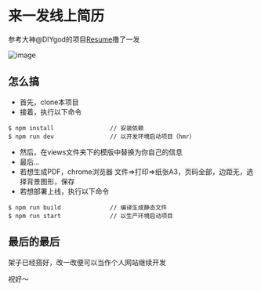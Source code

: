 # 来一发线上简历
参考大神@DIYgod的项目[Resume](https://github.com/DIYgod/Resume)撸了一发

![image](https://raw.github.com/lidad/make-resume/master/public/img/resume_demo.jpg)

## 怎么搞
- 首先，clone本项目
- 接着，执行以下命令
```
$ npm install                // 安装依赖
$ npm run dev                // 以开发环境启动项目（hmr）
```
- 然后，在views文件夹下的模版中替换为你自己的信息
- 最后...
- 若想生成PDF，chrome浏览器 文件=>打印=>纸张A3，页码全部，边距无，选择背景图形，保存
- 若想部署上线，执行以下命令
```
$ npm run build              // 编译生成静态文件
$ npm run start              // 以生产环境启动项目
```

## 最后的最后
架子已经搭好，改一改便可以当作个人网站继续开发

祝好～
